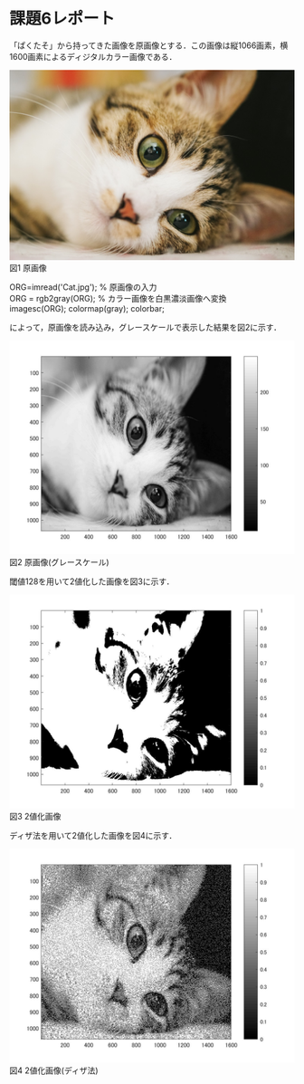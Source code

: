 

# 課題6レポート

「ぱくたそ」から持ってきた画像を原画像とする．この画像は縦1066画素，横1600画素によるディジタルカラー画像である．

![原画像](https://github.com/Tomoya-A/MyFolder/blob/master/kadai6/Cat.jpg)  
図1 原画像

ORG=imread('Cat.jpg'); % 原画像の入力  
ORG = rgb2gray(ORG); % カラー画像を白黒濃淡画像へ変換  
imagesc(ORG); colormap(gray); colorbar;  

によって，原画像を読み込み，グレースケールで表示した結果を図2に示す．

![原画像](https://github.com/Tomoya-A/MyFolder/blob/master/kadai6/kadai6_1.jpg)  
図2 原画像(グレースケール)

閾値128を用いて2値化した画像を図3に示す．

![原画像](https://github.com/Tomoya-A/MyFolder/blob/master/kadai6/kadai6_2.jpg)  
図3 2値化画像

ディザ法を用いて2値化した画像を図4に示す．

![原画像](https://github.com/Tomoya-A/MyFolder/blob/master/kadai6/kadai6_3.jpg)  
図4 2値化画像(ディザ法)



